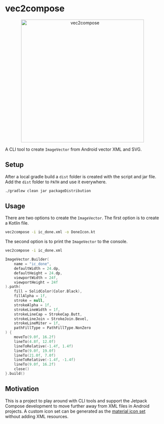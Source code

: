 # vec2compose

<p align=center>
<img width=400 src="https://user-images.githubusercontent.com/26793300/182307782-c5173c33-c65d-4a02-a7f0-99c08ffa5a8d.png" alt="vec2compose"/>
</p>


A CLI tool to create `ImageVector` from Android vector XML and SVG.

## Setup
After a local gradle build a `dist` folder is created with the script and jar file.
Add the `dist` folder to `PATH` and use it everywhere.

```bash
./gradlew clean jar packageDistribution
```

## Usage
There are two options to create the `ImageVector`. The first option is to create a Kotlin file.
```bash
vec2compose -i ic_done.xml -o DoneIcon.kt
```
The second option is to print the `ImageVector` to the console.
```bash
vec2compose -i ic_done.xml
```
```kotlin
ImageVector.Builder(
    name = "ic_done",
    defaultWidth = 24.dp,
    defaultHeight = 24.dp,
    viewportWidth = 24f,
    viewportHeight = 24f
).path(
    fill = SolidColor(Color.Black),
    fillAlpha = 1f,
    stroke = null,
    strokeAlpha = 1f,
    strokeLineWidth = 1f,
    strokeLineCap = StrokeCap.Butt,
    strokeLineJoin = StrokeJoin.Bevel,
    strokeLineMiter = 1f,
    pathFillType = PathFillType.NonZero
) {
    moveTo(9.0f, 16.2f)
    lineTo(4.8f, 12.0f)
    lineToRelative(-1.4f, 1.4f)
    lineTo(9.0f, 19.0f)
    lineTo(21.0f, 7.0f)
    lineToRelative(-1.4f, -1.4f)
    lineTo(9.0f, 16.2f)
    close()
}.build()
```

## Motivation
This is a project to play around with CLI tools and support the Jetpack Compose development to move further away from XML files in Android projects. A custom icon set can be generated as the [material icon set](https://cs.android.com/androidx/platform/frameworks/support/+/androidx-main:compose/material/material-icons-core/src/commonMain/kotlin/androidx/compose/material/icons/Icons.kt;l=65?q=Icons&sq=) without adding XML resources.
